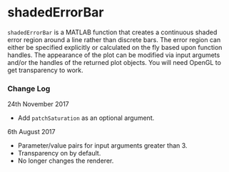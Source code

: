 # shadedErrorBar

`shadedErrorBar` is a MATLAB function that creates a continuous shaded error region around a line rather than discrete bars. 
The error region can either be specified explicitly or calculated on the fly based upon function handles. 
The appearance of the plot can be modified via input argumets and/or the handles of the returned plot objects.
You will need OpenGL to get transparency to work.


### Change Log

24th November 2017
* Add `patchSaturation` as an optional argument.

6th August 2017

* Parameter/value pairs for input arguments greater than 3.
* Transparency on by default.
* No longer changes the renderer.
